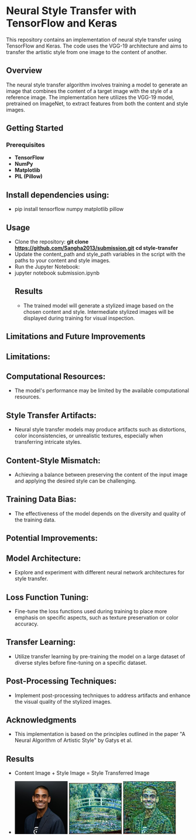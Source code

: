 # Neural Style Transfer with TensorFlow and Keras

This repository contains an implementation of neural style transfer using TensorFlow and Keras. The code uses the VGG-19 architecture and aims to transfer the artistic style from one image to the content of another.

## Overview

The neural style transfer algorithm involves training a model to generate an image that combines the content of a target image with the style of a reference image. The implementation here utilizes the VGG-19 model, pretrained on ImageNet, to extract features from both the content and style images.

## Getting Started

### Prerequisites

- **TensorFlow**
- **NumPy**
- **Matplotlib**
- **PIL (Pillow)**

## Install dependencies using:

* pip install tensorflow numpy matplotlib pillow
## Usage
* Clone the repository:
 **git clone https://github.com/Sangha2013/submission.git**
   **cd style-transfer**
* Update the content_path and style_path variables in the script with the paths to your content and style images.
* Run the Jupyter Notebook:
* jupyter notebook submission.ipynb
  ## Results
   * The trained model will generate a stylized image based on the chosen content and style. Intermediate stylized images will be displayed during training for visual inspection.

## Limitations and Future Improvements
## Limitations:
## Computational Resources:

* The model's performance may be limited by the available computational resources.
## Style Transfer Artifacts:

* Neural style transfer models may produce artifacts such as distortions, color inconsistencies, or unrealistic textures, especially when transferring intricate styles.

## Content-Style Mismatch:

* Achieving a balance between preserving the content of the input image and applying the desired style can be challenging.
  
## Training Data Bias:

* The effectiveness of the model depends on the diversity and quality of the training data.
## Potential Improvements:
 ## Model Architecture:

* Explore and experiment with different neural network architectures for style transfer. 
 ## Loss Function Tuning:

* Fine-tune the loss functions used during training to place more emphasis on specific aspects, such as texture preservation or color accuracy. 
 ## Transfer Learning:

* Utilize transfer learning by pre-training the model on a large dataset of diverse styles before fine-tuning on a specific dataset.
## Post-Processing Techniques:

* Implement post-processing techniques to address artifacts and enhance the visual quality of the stylized images.

## Acknowledgments
* This implementation is based on the principles outlined in the paper "A Neural Algorithm of Artistic Style" by Gatys et al.


## Results
* Content Image                               +                      Style Image            =       Style Transferred Image

* 
  <img src="content_image .png" alt="" width="30%"> <img src="style_image .png" alt="" width="30%"> <img src="style_transfer.png" alt="" width="30%">


